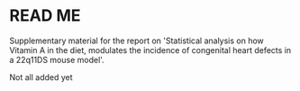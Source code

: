 # READ ME
Supplementary material for the report on 'Statistical analysis on how Vitamin A in the diet, modulates the incidence of congenital heart defects in a 22q11DS mouse model'.

Not all added yet
